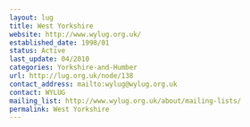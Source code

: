 ```yaml
---
layout: lug
title: West Yorkshire
website: http://www.wylug.org.uk/
established_date: 1998/01
status: Active
last_update: 04/2010
categories: Yorkshire-and-Humber
url: http://lug.org.uk/node/138
contact_address: mailto:wylug@wylug.org.uk
contact: WYLUG
mailing_list: http://www.wylug.org.uk/about/mailing-lists/
permalink: West Yorkshire
---
```

